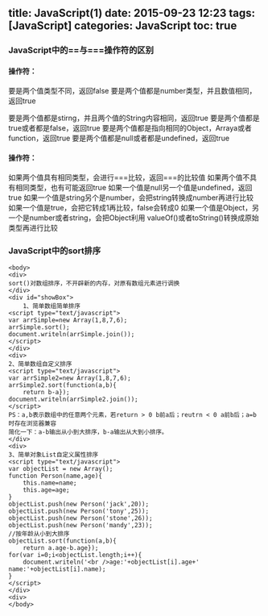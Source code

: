 title: JavaScript(1)
date: 2015-09-23 12:23
tags: [JavaScript]
categories: JavaScript
toc: true 
---
### JavaScript中的==与===操作符的区别

#### 操作符：

要是两个值类型不同，返回false 
要是两个值都是number类型，并且数值相同，返回true
<!--more-->
要是两个值都是stirng，并且两个值的String内容相同，返回true 
要是两个值都是true或者都是false，返回true 
要是两个值都是指向相同的Object，Arraya或者function，返回true 
要是两个值都是null或者都是undefined，返回true
#### 操作符：
如果两个值具有相同类型，会进行===比较，返回===的比较值 
如果两个值不具有相同类型，也有可能返回true 
如果一个值是null另一个值是undefined，返回true 
如果一个值是string另个是number，会把string转换成number再进行比较 
如果一个值是true，会把它转成1再比较，false会转成0 
如果一个值是Object，另一个是number或者string，会把Object利用 valueOf()或者toString()转换成原始类型再进行比较 

### JavaScript中的sort排序
```
<body>  
<div>  
sort()对数组排序，不开辟新的内存，对原有数组元素进行调换  
</div>  
<div id="showBox">  
    1、简单数组简单排序  
<script type="text/javascript">  
var arrSimple=new Array(1,8,7,6);  
arrSimple.sort();  
document.writeln(arrSimple.join());  
</script>  
</div>  
<div>  
2、简单数组自定义排序  
<script type="text/javascript">  
var arrSimple2=new Array(1,8,7,6);  
arrSimple2.sort(function(a,b){  
    return b-a});  
document.writeln(arrSimple2.join());  
</script>  
PS：a,b表示数组中的任意两个元素，若return > 0 b前a后；reutrn < 0 a前b后；a=b时存在浏览器兼容  
简化一下：a-b输出从小到大排序，b-a输出从大到小排序。  
</div>  
<div>  
3、简单对象List自定义属性排序  
<script type="text/javascript">  
var objectList = new Array();  
function Person(name,age){  
    this.name=name;  
    this.age=age;  
}  
objectList.push(new Person('jack',20));  
objectList.push(new Person('tony',25));  
objectList.push(new Person('stone',26));  
objectList.push(new Person('mandy',23));  
//按年龄从小到大排序  
objectList.sort(function(a,b){  
    return a.age-b.age});  
for(var i=0;i<objectList.length;i++){  
    document.writeln('<br />age:'+objectList[i].age+' name:'+objectList[i].name);  
}  
</script>  
</div>  
<div>  
</body>
```